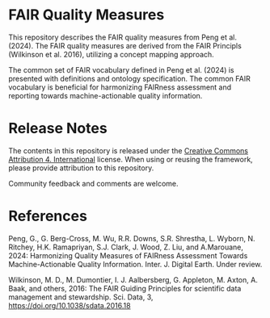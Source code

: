 FAIR Quality Measures
=====================

This repository describes the FAIR quality measures from Peng et al. (2024). The FAIR quality measures are derived from the FAIR Principls (Wilkinson et al. 2016), utilizing a concept mapping approach.

The common set of FAIR vocabulary defined in Peng et al. (2024) is presented with definitions and ontology specification. The common FAIR vocabulary is beneficial for harmonizing FAIRness assessment and reporting towards machine-actionable quality information.

Release Notes
=============
The contents in this repository is released under the [<span class="underline">Creative
Commons Attribution 4.
International</span>](https://creativecommons.org/licenses/by/4.0/legalcode)
license. When using or reusing the framework, please provide attribution
to this repository.

Community feedback and comments are welcome.

References
==========
Peng, G., G. Berg-Cross, M. Wu, R.R. Downs, S.R. Shrestha, L. Wyborn, N. Ritchey, H.K. Ramapriyan, S.J. Clark, J. Wood, Z. Liu, and A.Marouane, 2024: Harmonizing Quality Measures of FAIRness Assessment Towards Machine-Actionable Quality Information. Inter. J. Digital Earth. Under review.

Wilkinson, M. D.,  M. Dumontier, I. J. Aalbersberg, G. Appleton, M. Axton, A. Baak, and others, 2016: The FAIR Guiding Principles for scientific data management and stewardship. Sci. Data, 3,  https://doi.org/10.1038/sdata.2016.18
